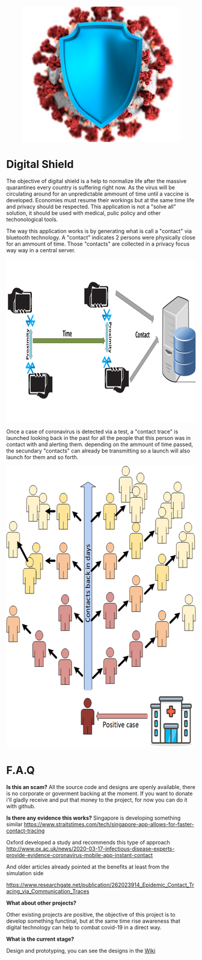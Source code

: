 
<p align="center">
  <img width="420" height="360" src="https://github.com/jotatsu/Digital-Shield/blob/master/Modelio/Logo.png">
</p>


# Digital Shield

The objective of digital shield is a help to normalize life after the massive quarantines every country is suffering right now. As the virus will be circulating around for an unpredictable ammount of time until a vaccine is developed. Economies must resume their workings but at the same time life and privacy should be respected.  This application is not a "solve all" solution, it should be used with medical, pulic policy and other techonological tools. 

The way this application works is by generating what is call a "contact" via bluetooth technology. A "contact" indicates 2 persons were physically close for an ammount of time. Those "contacts" are collected in a privacy focus way way in a central server. 

<p align="center">
  <img width="1056" height="434" src="https://github.com/jotatsu/Digital-Shield/blob/master/Modelio/Contact.png">
</p>

 
Once a case of coronavirus is detected via a test, a "contact trace" is launched looking back in the past for all the people that this person was in contact with and alerting them. depending on the ammount of time passed, the secundary "contacts" can already be transmitting so a launch will also launch for them and so forth. 

<p align="center">
  <img width="655" height="751" src="https://github.com/jotatsu/Digital-Shield/blob/master/Modelio/ContactTrace.png">
</p>

# F.A.Q

**Is this an scam?**
All the source code and designs are openly available, there is no corporate or goverment backing at the moment. If you want to donate i'll gladly receive and put that money to the project, for now you can do it with github. 

**Is there any evidence this works?**
Singapore is developing something similar 
https://www.straitstimes.com/tech/singapore-app-allows-for-faster-contact-tracing

Oxford developed a study and recommends this type of approach
http://www.ox.ac.uk/news/2020-03-17-infectious-disease-experts-provide-evidence-coronavirus-mobile-app-instant-contact

And older articles already pointed at the benefits at least from the simulation side

https://www.researchgate.net/publication/262023914_Epidemic_Contact_Tracing_via_Communication_Traces

**What about other projects?**

Other existing projects are positive, the objective of this project is to develop something functinal, but at the same time rise awareness that digital technology can help to combat covid-19 in a direct way.  


**What is the current stage?**

Design and prototyping, you can see the designs in the [Wiki](https://github.com/jotatsu/Digital-Shield/wiki)  

